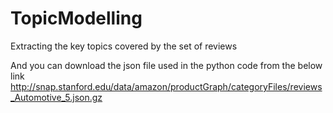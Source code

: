 # TopicModelling
 Extracting the key topics covered by the set of reviews

And you can download the json file used in the python code from the below link
http://snap.stanford.edu/data/amazon/productGraph/categoryFiles/reviews_Automotive_5.json.gz
